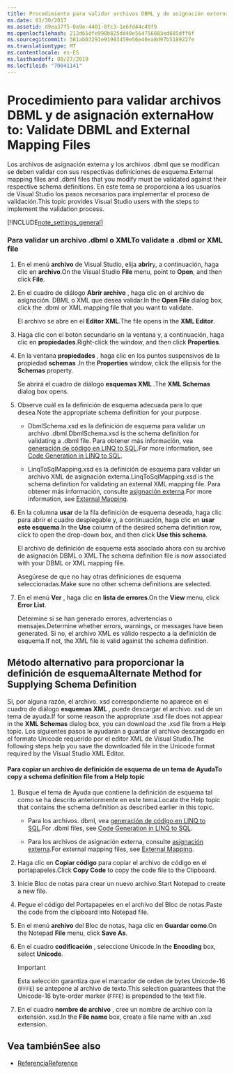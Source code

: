 ```yaml
---
title: Procedimiento para validar archivos DBML y de asignación externa
ms.date: 03/30/2017
ms.assetid: d9ea37f5-0a9e-4401-8fc3-1e6fd44c49f9
ms.openlocfilehash: 212d65dfe998b825dd40e564756083ed685dff6f
ms.sourcegitcommit: 581ab03291e91983459e56e40ea8d97b5189227e
ms.translationtype: MT
ms.contentlocale: es-ES
ms.lasthandoff: 08/27/2019
ms.locfileid: "70041141"
---
```

# <a name="how-to-validate-dbml-and-external-mapping-files"></a><span data-ttu-id="4966f-102">Procedimiento para validar archivos DBML y de asignación externa</span><span class="sxs-lookup"><span data-stu-id="4966f-102">How to: Validate DBML and External Mapping Files</span></span>

<span data-ttu-id="4966f-103">Los archivos de asignación externa y los archivos .dbml que se modifican se deben validar con sus respectivas definiciones de esquema.</span><span class="sxs-lookup"><span data-stu-id="4966f-103">External mapping files and .dbml files that you modify must be validated against their respective schema definitions.</span></span> <span data-ttu-id="4966f-104">En este tema se proporciona a los usuarios de Visual Studio los pasos necesarios para implementar el proceso de validación.</span><span class="sxs-lookup"><span data-stu-id="4966f-104">This topic provides Visual Studio users with the steps to implement the validation process.</span></span>

[!INCLUDE[note_settings_general](../../../../../../includes/note-settings-general-md.md)]

### <a name="to-validate-a-dbml-or-xml-file"></a><span data-ttu-id="4966f-105">Para validar un archivo .dbml o XML</span><span class="sxs-lookup"><span data-stu-id="4966f-105">To validate a .dbml or XML file</span></span>

1. <span data-ttu-id="4966f-106">En el menú **archivo** de Visual Studio, elija **abrir**y, a continuación, haga clic en **archivo**.</span><span class="sxs-lookup"><span data-stu-id="4966f-106">On the Visual Studio **File** menu, point to **Open**, and then click **File**.</span></span>

2. <span data-ttu-id="4966f-107">En el cuadro de diálogo **Abrir archivo** , haga clic en el archivo de asignación. DBML o XML que desea validar.</span><span class="sxs-lookup"><span data-stu-id="4966f-107">In the **Open File** dialog box, click the .dbml or XML mapping file that you want to validate.</span></span>

    <span data-ttu-id="4966f-108">El archivo se abre en el **Editor XML**.</span><span class="sxs-lookup"><span data-stu-id="4966f-108">The file opens in the **XML Editor**.</span></span>

3. <span data-ttu-id="4966f-109">Haga clic con el botón secundario en la ventana y, a continuación, haga clic en **propiedades**.</span><span class="sxs-lookup"><span data-stu-id="4966f-109">Right-click the window, and then click **Properties**.</span></span>

4. <span data-ttu-id="4966f-110">En la ventana **propiedades** , haga clic en los puntos suspensivos de la propiedad **schemas** .</span><span class="sxs-lookup"><span data-stu-id="4966f-110">In the **Properties** window, click the ellipsis for the **Schemas** property.</span></span>

    <span data-ttu-id="4966f-111">Se abrirá el cuadro de diálogo **esquemas XML** .</span><span class="sxs-lookup"><span data-stu-id="4966f-111">The **XML Schemas** dialog box opens.</span></span>

5. <span data-ttu-id="4966f-112">Observe cuál es la definición de esquema adecuada para lo que desea.</span><span class="sxs-lookup"><span data-stu-id="4966f-112">Note the appropriate schema definition for your purpose.</span></span>

    - <span data-ttu-id="4966f-113">DbmlSchema.xsd es la definición de esquema para validar un archivo .dbml.</span><span class="sxs-lookup"><span data-stu-id="4966f-113">DbmlSchema.xsd is the schema definition for validating a .dbml file.</span></span> <span data-ttu-id="4966f-114">Para obtener más información, vea [generación de código en LINQ to SQL](../../../../../../docs/framework/data/adonet/sql/linq/code-generation-in-linq-to-sql.md).</span><span class="sxs-lookup"><span data-stu-id="4966f-114">For more information, see [Code Generation in LINQ to SQL](../../../../../../docs/framework/data/adonet/sql/linq/code-generation-in-linq-to-sql.md).</span></span>

    - <span data-ttu-id="4966f-115">LinqToSqlMapping.xsd es la definición de esquema para validar un archivo XML de asignación externa.</span><span class="sxs-lookup"><span data-stu-id="4966f-115">LinqToSqlMapping.xsd is the schema definition for validating an external XML mapping file.</span></span> <span data-ttu-id="4966f-116">Para obtener más información, consulte [asignación externa](../../../../../../docs/framework/data/adonet/sql/linq/external-mapping.md).</span><span class="sxs-lookup"><span data-stu-id="4966f-116">For more information, see [External Mapping](../../../../../../docs/framework/data/adonet/sql/linq/external-mapping.md).</span></span>

6. <span data-ttu-id="4966f-117">En la columna **usar** de la fila definición de esquema deseada, haga clic para abrir el cuadro desplegable y, a continuación, haga clic en **usar este esquema**.</span><span class="sxs-lookup"><span data-stu-id="4966f-117">In the **Use** column of the desired schema definition row, click to open the drop-down box, and then click **Use this schema**.</span></span>

    <span data-ttu-id="4966f-118">El archivo de definición de esquema está asociado ahora con su archivo de asignación DBML o XML.</span><span class="sxs-lookup"><span data-stu-id="4966f-118">The schema definition file is now associated with your DBML or XML mapping file.</span></span>

    <span data-ttu-id="4966f-119">Asegúrese de que no hay otras definiciones de esquema seleccionadas.</span><span class="sxs-lookup"><span data-stu-id="4966f-119">Make sure no other schema definitions are selected.</span></span>

7. <span data-ttu-id="4966f-120">En el menú **Ver** , haga clic en **lista de errores**.</span><span class="sxs-lookup"><span data-stu-id="4966f-120">On the **View** menu, click **Error List**.</span></span>

    <span data-ttu-id="4966f-121">Determine si se han generado errores, advertencias o mensajes.</span><span class="sxs-lookup"><span data-stu-id="4966f-121">Determine whether errors, warnings, or messages have been generated.</span></span> <span data-ttu-id="4966f-122">Si no, el archivo XML es válido respecto a la definición de esquema.</span><span class="sxs-lookup"><span data-stu-id="4966f-122">If not, the XML file is valid against the schema definition.</span></span>

## <a name="alternate-method-for-supplying-schema-definition"></a><span data-ttu-id="4966f-123">Método alternativo para proporcionar la definición de esquema</span><span class="sxs-lookup"><span data-stu-id="4966f-123">Alternate Method for Supplying Schema Definition</span></span>

<span data-ttu-id="4966f-124">Si, por alguna razón, el archivo. xsd correspondiente no aparece en el cuadro de diálogo **esquemas XML** , puede descargar el archivo. xsd de un tema de ayuda.</span><span class="sxs-lookup"><span data-stu-id="4966f-124">If for some reason the appropriate .xsd file does not appear in the **XML Schemas** dialog box, you can download the .xsd file from a Help topic.</span></span> <span data-ttu-id="4966f-125">Los siguientes pasos le ayudarán a guardar el archivo descargado en el formato Unicode requerido por el editor XML de Visual Studio.</span><span class="sxs-lookup"><span data-stu-id="4966f-125">The following steps help you save the downloaded file in the Unicode format required by the Visual Studio XML Editor.</span></span>

#### <a name="to-copy-a-schema-definition-file-from-a-help-topic"></a><span data-ttu-id="4966f-126">Para copiar un archivo de definición de esquema de un tema de Ayuda</span><span class="sxs-lookup"><span data-stu-id="4966f-126">To copy a schema definition file from a Help topic</span></span>

1. <span data-ttu-id="4966f-127">Busque el tema de Ayuda que contiene la definición de esquema tal como se ha descrito anteriormente en este tema.</span><span class="sxs-lookup"><span data-stu-id="4966f-127">Locate the Help topic that contains the schema definition as described earlier in this topic.</span></span>

    - <span data-ttu-id="4966f-128">Para los archivos. dbml, vea [generación de código en LINQ to SQL](../../../../../../docs/framework/data/adonet/sql/linq/code-generation-in-linq-to-sql.md).</span><span class="sxs-lookup"><span data-stu-id="4966f-128">For .dbml files, see [Code Generation in LINQ to SQL](../../../../../../docs/framework/data/adonet/sql/linq/code-generation-in-linq-to-sql.md).</span></span>

    - <span data-ttu-id="4966f-129">Para los archivos de asignación externa, consulte [asignación externa](../../../../../../docs/framework/data/adonet/sql/linq/external-mapping.md).</span><span class="sxs-lookup"><span data-stu-id="4966f-129">For external mapping files, see [External Mapping](../../../../../../docs/framework/data/adonet/sql/linq/external-mapping.md).</span></span>

2. <span data-ttu-id="4966f-130">Haga clic en **Copiar código** para copiar el archivo de código en el portapapeles.</span><span class="sxs-lookup"><span data-stu-id="4966f-130">Click **Copy Code** to copy the code file to the Clipboard.</span></span>

3. <span data-ttu-id="4966f-131">Inicie Bloc de notas para crear un nuevo archivo.</span><span class="sxs-lookup"><span data-stu-id="4966f-131">Start Notepad to create a new file.</span></span>

4. <span data-ttu-id="4966f-132">Pegue el código del Portapapeles en el archivo del Bloc de notas.</span><span class="sxs-lookup"><span data-stu-id="4966f-132">Paste the code from the clipboard into Notepad file.</span></span>

5. <span data-ttu-id="4966f-133">En el menú **archivo** del Bloc de notas, haga clic en **Guardar como**.</span><span class="sxs-lookup"><span data-stu-id="4966f-133">On the Notepad **File** menu, click **Save As**.</span></span>

6. <span data-ttu-id="4966f-134">En el cuadro **codificación** , seleccione Unicode.</span><span class="sxs-lookup"><span data-stu-id="4966f-134">In the **Encoding** box, select **Unicode**.</span></span>

    > [!IMPORTANT]
    > <span data-ttu-id="4966f-135">Esta selección garantiza que el marcador de orden de bytes Unicode-16 (`FFFE`) se antepone al archivo de texto.</span><span class="sxs-lookup"><span data-stu-id="4966f-135">This selection guarantees that the Unicode-16 byte-order marker (`FFFE`) is prepended to the text file.</span></span>

7. <span data-ttu-id="4966f-136">En el cuadro **nombre de archivo** , cree un nombre de archivo con la extensión. xsd.</span><span class="sxs-lookup"><span data-stu-id="4966f-136">In the **File name** box, create a file name with an .xsd extension.</span></span>

## <a name="see-also"></a><span data-ttu-id="4966f-137">Vea también</span><span class="sxs-lookup"><span data-stu-id="4966f-137">See also</span></span>

- [<span data-ttu-id="4966f-138">Referencia</span><span class="sxs-lookup"><span data-stu-id="4966f-138">Reference</span></span>](../../../../../../docs/framework/data/adonet/sql/linq/reference.md)
